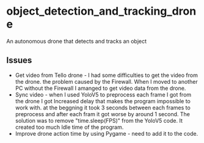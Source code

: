 # object_detection_and_tracking_drone
An autonomous drone that detects and tracks an object

## Issues
* Get video from Tello drone - I had some difficulties  to get the video from the drone. the problem caused by the Firewall. When I moved to another PC without the Firewall I amanged to get video data from the drone.
* Sync video - when I used YoloV5 to preprocess each frame I got from the drone I got Increased delay that makes the program impossible to work with. at the beggning it took 3 seconds between each frames to preprocess and after each fram it got worse by around 1 second. The solution was to remove "time.sleep(FPS)" from the YoloV5 code. It created too much Idle time of the program.
* Improve drone action time by using Pygame - need to add it to the code.
